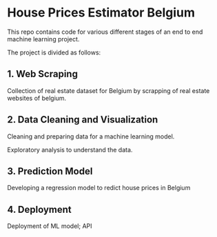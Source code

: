 # House Prices Estimator Belgium

This repo contains code for various different stages of an end to end machine learning project.

The project is divided as follows:

## 1. Web Scraping
Collection of real estate dataset for Belgium by scrapping of real estate websites of belgium.

## 2. Data Cleaning and Visualization

Cleaning and preparing data for a machine learning model. 

Exploratory analysis to understand the data.

## 3. Prediction Model

Developing a regression model to redict house prices in Belgium

## 4. Deployment

Deployment of ML model; API
